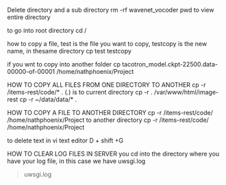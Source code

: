 Delete directory and a sub directory
rm -rf wavenet_vocoder
pwd to view entire directory

to go into root directory
cd /

how to copy a file, test is the file you want to copy, testcopy is the new name, in thesame directory
cp test testcopy

if you wnt to copy into another folder
cp tacotron_model.ckpt-22500.data-00000-of-00001 /home/nathphoenix/Project

HOW TO COPY ALL FILES FROM ONE DIRECTORY TO ANOTHER
cp -r /items-rest/code/* .  (.) is to current directory
cp -r . /var/www/html/image-rest
cp -r ~/data/data/* .

HOW TO COPY A FILE TO ANOTHER DIRECTORY
cp -r /items-rest/code/ /home/nathphoenix/Project   to another directory
cp -r /items-rest/code/ /home/nathphoenix/Project

to delete text in vi text editor
D + shift +G

HOW TO CLEAR LOG FILES IN SERVER
you cd into the directory where you have your log file, in this case we have uwsgi.log
   > uwsgi.log